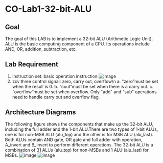 # CO-Lab1-32-bit-ALU
## Goal
The goal of this LAB is to implement a 32-bit ALU (Arithmetic Logic Unit). ALU is the basic 
computing component of a CPU. Its operations include AND, OR, addition, subtraction, etc. 

## Lab Requirement
1. instruction set: basic operation instruction
![image](https://github.com/YHK00103/CO-Lab1-32-bit-ALU/assets/117156581/a38800fb-b6fc-4874-b666-3c7f85bb87c5)
2. zcv three control signal: zero, carry out, overflow\n
  a. “zero”must be set when the result is 0.
  b. “cout”must be set when there is a carry out.
  c. “overflow”must be set when overflow.
  Only "add" and "sub" operations need to handle carry out and overflow flag.

## Architecture Diagrams
The following figure shows the components that make up the 32-bit ALU, including the full adder and the 1-bit ALU.There are two types of 1-bit ALUs, one is for non-MSB ALU (alu_top) and the other is for MSB ALU (alu_last).
Both ALUs contain AND gate, OR gate and full adder with operation, A_invert and B_invert to perform different operations.
The 32-bit ALU is a combination of 31 ALUs (alu_top) for non-MSBs and 1 ALU (alu_last) for MSBs.
![image](https://github.com/YHK00103/CO-Lab1-32-bit-ALU/assets/117156581/f67cd783-ee26-42a1-8bc4-a54fdae81a96)
![image](https://github.com/YHK00103/CO-Lab1-32-bit-ALU/assets/117156581/9b58972f-2447-41e1-9a92-5fa39f3fbfb2)

